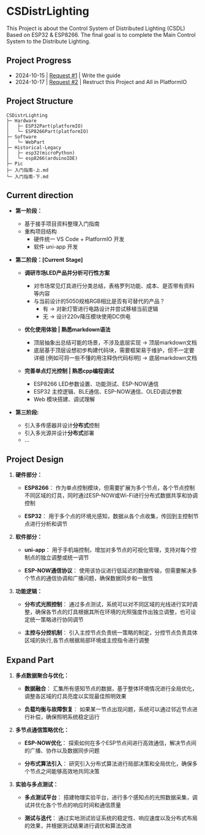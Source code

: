 # CSDistrLighting

This Project is about the Control System of Distributed Lighting (CSDL) Based on ESP32 & ESP8266.
The final goal is to complete the Main Control System to the Distribute Lighting.

## Project Progress

- 2024-10-15 | [Request #1](https://github.com/890mn/CSDistrLighting/pull/1#) | Write the guide
- 2024-10-17 | [Request #2](https://github.com/890mn/CSDistrLighting/pull/2#) | Restruct this Project and All in PlatformIO


## Project Structure

```plaintext
CSDistrLighting
├─ Hardware
│   ├─ ESP32Part(platformIO)
│   └─ ESP8266Part(platformIO)
├─ Software
│   └─ WebPart
├─ Historical-Legacy
│   ├─ esp32(microPython)
│   └─ esp8266(arduinoIDE)
├─ Pic
├─ 入门指南-上.md
└─ 入门指南-下.md
```

## Current direction

- **第一阶段：**
   - 基于接手项目资料整理入门指南
   - 重构项目结构
      - 硬件统一 VS Code + PlatformIO 开发
      - 软件 uni-app 开发  

- **第二阶段：[Current Stage]**
   - **调研市场LED产品并分析可行性方案**
      - 对市场常见灯具进行分类总结，表格罗列功能、成本、是否带有资料等内容
      - 与当前设计的5050规格RGB相比是否有可替代的产品？
         - 有 -> 对新灯管进行电路设计并尝试移植当前逻辑
         - 无 -> 设计220v降压模块使用DC供电

   - **优化使用体验 | 熟悉markdown语法**
      - 顶层抽象出总结可能的场景，不涉及底层实现 -> 顶层markdown文档
      - 底层基于顶层设想初步构建代码块，需要框架易于维护，但不一定要详细 [例如可将一些不懂的用注释伪代码标明] -> 底层markdown文档

   - **完善单点灯光控制 | 熟悉cpp编程调试**
      - ESP8266 LED参数设置、功能测试、ESP-NOW通信
      - ESP32 主控逻辑、BLE通信、ESP-NOW通信、OLED调试参数
      - Web 模块搭建、调试理解

- **第三阶段:**
   - 引入多传感器并设计**分布式**控制
   - 引入多光源并设计**分布式**部署
   - ...

## Project Design

1. **硬件部分：**
   - **ESP8266**：
   作为单点控制模块，但需要扩展为多个节点，各个节点控制不同区域的灯具，同时通过ESP-NOW或Wi-Fi进行分布式数据共享和协调控制

   - **ESP32**：
   用于多个点的环境光感知，数据从各个点收集，传回到主控制节点进行分析和调节

2. **软件部分：**
   - **uni-app**：
   用于手机端控制，增加对多节点的可视化管理，支持对每个控制点的独立调整或统一调节

   - **ESP-NOW通信协议**：
   使用该协议进行低延迟的数据传输，但需要解决多个节点的通信协调和广播问题，确保数据同步和一致性

3. **功能逻辑：**
   - **分布式光照控制**：
   通过多点测试，系统可以对不同区域的光线进行实时调整，确保各节点的灯具根据其所在环境的光照强度作出独立调整，也可设定统一策略进行协同调节

   - **主控与分控机制**：
   引入主控节点负责统一策略的制定，分控节点负责具体区域的执行,各节点根据局部环境或主控指令进行调整

## Expand Part

1. **多点数据聚合与优化：**
   - **数据融合**：
   汇集所有感知节点的数据，基于整体环境情况进行全局优化，调整各区域的灯具亮度以实现最佳照明效果

   - **负载均衡与故障恢复**：
   如果某一节点出现问题，系统可以通过邻近节点进行补偿，确保照明系统稳定运行

2. **多节点通信策略优化：**
   - **ESP-NOW优化**：
   探索如何在多个ESP节点间进行高效通信，解决节点间的广播、协作以及数据同步问题

   - **分布式算法引入**：
   研究引入分布式算法进行局部决策和全局优化，确保多个节点之间能够高效地共同决策

3. **实验与多点测试：**
   - **多点测试平台**：
   搭建物理实验平台，进行多个感知点的光照数据采集，调试并优化各个节点的响应时间和通信质量

   - **测试与迭代**：
   通过实地测试验证系统的稳定性、响应速度以及分布式布局的效果，并根据测试结果进行调优和算法改进
